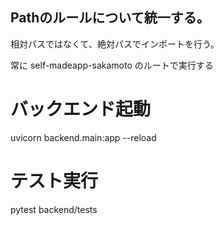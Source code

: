 ## Pathのルールについて統一する。

相対パスではなくて、絶対パスでインポートを行う。

常に self-madeapp-sakamoto のルートで実行する

# バックエンド起動
uvicorn backend.main:app --reload

# テスト実行
pytest backend/tests